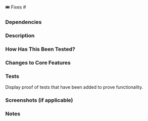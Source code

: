 🎟️ Fixes #

### Dependencies

### Description

### How Has This Been Tested?

### Changes to Core Features

### Tests

Display proof of tests that have been added to prove functionality.

### Screenshots (if applicable)

### Notes
